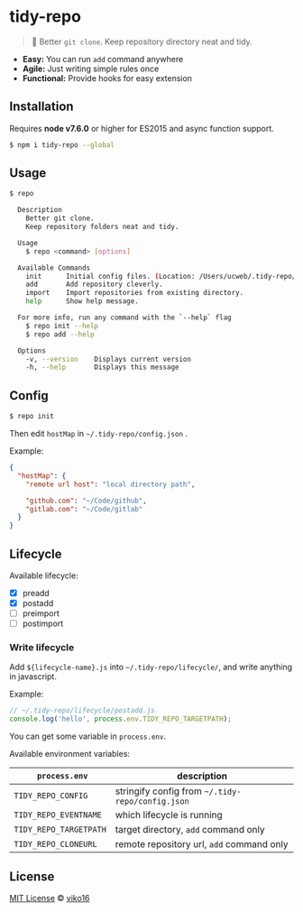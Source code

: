 # tidy-repo

> 👷 Better `git clone`. Keep repository directory neat and tidy.

- **Easy:** You can run `add` command anywhere
- **Agile:** Just writing simple rules once
- **Functional:** Provide hooks for easy extension


## Installation

Requires **node v7.6.0** or higher for ES2015 and async function support.

``` sh
$ npm i tidy-repo --global
```


## Usage

``` sh
$ repo

  Description
    Better git clone.
    Keep repository folders neat and tidy.

  Usage
    $ repo <command> [options]

  Available Commands
    init      Initial config files. (Location: /Users/ucweb/.tidy-repo/config.json)
    add       Add repository cleverly.
    import    Import repositories from existing directory.
    help      Show help message.

  For more info, run any command with the `--help` flag
    $ repo init --help
    $ repo add --help

  Options
    -v, --version    Displays current version
    -h, --help       Displays this message
```


## Config

``` sh
$ repo init
```

Then edit `hostMap` in `~/.tidy-repo/config.json` .

Example:
```json
{
  "hostMap": {
    "remote url host": "local directory path",

    "github.com": "~/Code/github",
    "gitlab.com": "~/Code/gitlab"
  }
}
```


## Lifecycle

Available lifecycle:

- [x] preadd
- [x] postadd
- [ ] preimport
- [ ] postimport

### Write lifecycle

Add `${lifecycle-name}.js` into `~/.tidy-repo/lifecycle/`, and write anything in javascript.

Example:

```js
// ~/.tidy-repo/lifecycle/postadd.js
console.log('hello', process.env.TIDY_REPO_TARGETPATH);
```

You can get some variable in `process.env`.

Available environment variables:

| ` process.env`         | description                                      |
| ---------------------- | ------------------------------------------------ |
| `TIDY_REPO_CONFIG`     | stringify config from `~/.tidy-repo/config.json` |
| `TIDY_REPO_EVENTNAME`  | which lifecycle is running                       |
| `TIDY_REPO_TARGETPATH` | target directory, `add` command only             |
| `TIDY_REPO_CLONEURL`   | remote repository url, `add` command only        |


## License

[MIT License](https://opensource.org/licenses/MIT) © [viko16](https://github.com/viko16)
